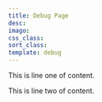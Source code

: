 ```yaml
---
title: Debug Page
desc: 
imago: 
css_class:
sort_class: 
template: debug
---
```

This is line one of content.

This is line two of content.